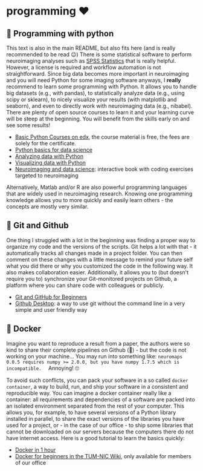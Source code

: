 # programming ♥️

## 🐍 Programming with python
This text is also in the main README, but also fits here (and is really recommended to be read 😉)
There is some statistical software to perform neuroimaging analyses such as [SPSS Statistics](https://www.ibm.com/products/spss-statistics) that is really helpful. However, a license is required and workflow automation is not straightforward. Since big data becomes more important in neuroimaging and you will need Python for some imaging software anyways, I **really** recommend to learn some programming with Python. It allows you to handle big datasets (e.g., with pandas), to statistically analyze data (e.g., using scipy or sklearn), to nicely visualize your results (with matplotlib and seaborn), and even to directly work with neuroimaging data (e.g., nibabel). There are plenty of open source courses to learn it and your learning curve will be steep at the beginning. You will benefit from the skills early on and see some results! 
- [Basic Python Courses on edx](https://www.edx.org/certificates/professional-certificate/the-georgia-institute-of-technology-introduction-to-python-programming), the course material is free, the fees are solely for the certificate. 
- [Python basics for data science](https://learning.edx.org/course/course-v1:IBM+PY0101EN+3T2020/home)
- [Analyzing data with Python](https://learning.edx.org/course/course-v1:IBM+DA0101EN+3T2020/home)
- [Visualizing data with Python](https://learning.edx.org/course/course-v1:IBM+DV0101EN+3T2020/home)
- [Neuroimaging and data science](https://neuroimaging-data-science.org/root.html): interactive book with coding exercises targeted to neuroimaging

Alternatively, Matlab and/or R are also powerful programming languages that are widely used in neuroimaging research. Knowing one programming knowledge allows you to more quickly and easily learn others - the concepts are mostly very similar. 


## 🐙 Git and Github
One thing I struggled with a lot in the beginning was finding a proper way to organize my code and the versions of the scripts. Git helps a lot with that - it automatically tracks all changes made in a project folder. You can then comment on these changes with a little message to remind your future self what you did there or why you customized the code in the following way. It also makes collaboration easier. Additionally, it allows you to (but doesn't require you to) synchronize your Git-monitored projects on Github, a platform where you can share code with colleagues or publicly. 
- [Git and GitHub for Beginners](https://www.youtube.com/watch?v=RGOj5yH7evk&ab_channel=freeCodeCamp.org)
- [Github Desktop](https://github.com/apps/desktop): a way to use git without the command line in a very simple and user friendly way


## 🐳 Docker 
Imagine you want to reproduce a result from a paper, the authors were so kind to share their complete pipelines on Github (🥇) - but the code is not working on your machine... You may run into something like: 
``
neuromaps 0.0.5 requires numpy >= 2.0.0, but you have numpy 1.7.5 which is incompatible.  
``
Annoying! 🙄

To avoid such conflicts, you can pack your software in a so called `docker container`, a way to build, run, and ship your software in a consistent and reproducible way. You can imagine a docker container really like a container: all requirements and dependencies of a software are packed into an isolated environment separated from the rest of your computer. This allows you, for example, to have several versions of a Python library installed in parallel, to share the exact versions of the libraries you have used for a project, or - in the case of our office - to ship some libraries that cannot be downloaded on our servers because the computers there do not have internet access. 
Here is a good tutorial to learn the basics quickly:
- [Docker in 1 hour](https://www.youtube.com/watch?v=pTFZFxd4hOI&ab_channel=ProgrammingwithMosh)
- [Docker for beginners in the TUM-NIC Wiki](https://mri.mgruber.eu/projects/tumnic-intern/wiki/Docker_for_beginners), only available for members of our office
